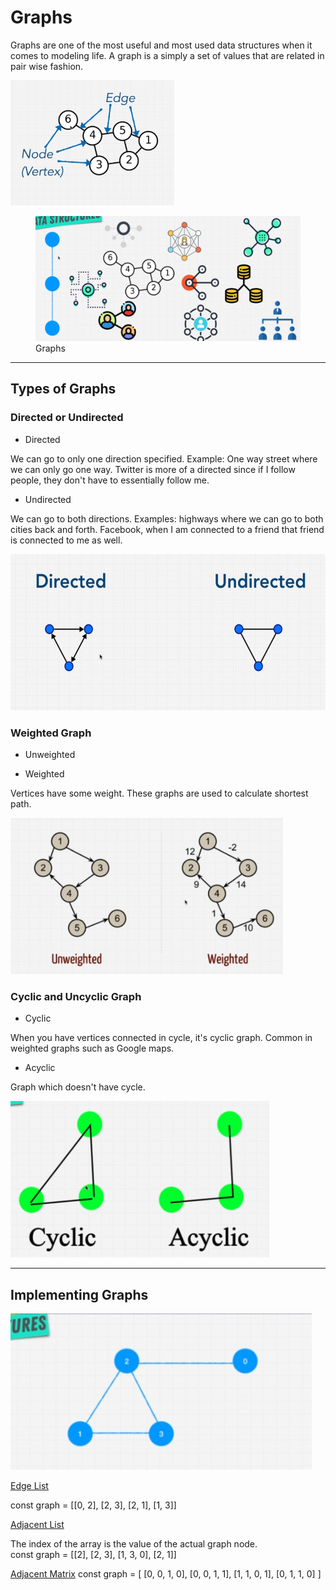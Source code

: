 # Graphs

Graphs are one of the most useful and most used data structures when it comes to modeling life. A graph is a simply a set of values that are related in pair wise fashion.

<img src="./images/Screen Shot 2022-09-10 at 10.53.54 AM.png" height="200px" />

<figure>
<img src="./images/Screen Shot 2022-09-10 at 10.52.19 AM.png" alt="Graphs" height="200px" />
<figcaption>Graphs</figcaption>
</figure>

---

## Types of Graphs

### Directed or Undirected

- Directed 

We can go to only one direction specified. Example: One way street where we can only go one way. Twitter is more of a directed since if I follow people, they don't have to essentially follow me.


- Undirected

We can go to both directions. Examples: highways where we can go to both cities back and forth. Facebook, when I am connected to a friend that friend is connected to me as well.

<img src="./images/Screen Shot 2022-09-10 at 12.58.30 PM.png" height="250px" />

### Weighted Graph

- Unweighted

- Weighted

Vertices have some weight. These graphs are used to calculate shortest path. 

<img src="./images/Screen Shot 2022-09-10 at 1.04.54 PM.png" height="250px" />

### Cyclic and Uncyclic Graph

- Cyclic

When you have vertices connected in cycle, it's cyclic graph. Common in weighted graphs such as Google maps.

- Acyclic

Graph which doesn't have cycle.

<img src="./images/Screen Shot 2022-09-10 at 1.07.50 PM.png" height="250px" />

---

## Implementing Graphs

<img src='./images/Screen Shot 2022-09-10 at 1.44.16 PM.png' height="250px" />

<u>Edge List</u>

const graph = [[0, 2], [2, 3], [2, 1], [1, 3]]

<u>Adjacent List</u>

The index of the array is the value of the actual graph node.  
const graph = [[2], [2, 3], [1, 3, 0], [2, 1]]

<u>Adjacent Matrix</u>
const graph = [
  [0, 0, 1, 0],
  [0, 0, 1, 1],
  [1, 1, 0, 1],
  [0, 1, 1, 0]
]